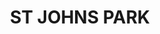 ---
lastmod: '2025-04-06T06:05:20+00:00'
latitude: -33.872014
layout: suburb
longitude: 150.88526
postcode: '2176'
state: NSW
title: ST JOHNS PARK
url: /nsw/st-johns-park/
---